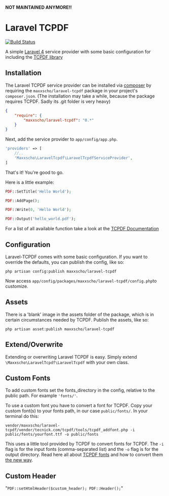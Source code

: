 **NOT MAINTAINED ANYMORE!!**

# Laravel TCPDF

[![Build Status](https://travis-ci.org/maxxscho/laravel-tcpdf.png?branch=master)](https://travis-ci.org/maxxscho/laravel-tcpdf)

A simple [Laravel 4](http://www.laravel.com) service provider with some basic configuration for including the [TCPDF library](http://www.tcpdf.org/)

## Installation

The Laravel TCPDF service provider can be installed via [composer](http://getcomposer.org) by requiring the `maxxscho/laravel-tcpdf` package in your project's `composer.json`. (The installation may take a while, because the package requires TCPDF. Sadly its .git folder is very heavy)

```json
{
    "require": {
        "maxxscho/laravel-tcpdf": "0.*"
    }
}
```

Next, add the service provider to `app/config/app.php`.

```php
'providers' => [
    //..
    'Maxxscho\LaravelTcpdf\LaravelTcpdfServiceProvider',
]
```

That's it! You're good to go.

Here is a little example:

```php
PDF::SetTitle('Hello World');

PDF::AddPage();

PDF::Write(0, 'Hello World');

PDF::Output('hello_world.pdf');
```
For a list of all available function take a look at the [TCPDF Documentation](http://www.tcpdf.org/doc/code/classTCPDF.html)

## Configuration

Laravel-TCPDF comes with some basic configuration.
If you want to override the defaults, you can publish the config, like so:

    php artisan config:publish maxxscho/laravel-tcpdf

Now access `app/config/packages/maxxscho/laravel-tcpdf/config.php`to customize.

## Assets

There is a 'blank' image in the assets folder of the package,
which is in certain circumstances needed by TCPDF.
Publish the assets, like so:

    php artisan asset:publish maxxscho/laravel-tcpdf

## Extend/Overwrite

Extending or overwriting Laravel TCPDF is easy. Simply extend `\Maxxscho\LaravelTcpdf\LaravelTcpdf` with your own class.

## Custom Fonts

To add custom fonts set the fonts_directory in the config, relative to the public path. For example `'fonts/'`.

To use a custom font you have to convert a font for TCPDF.
Copy your custom font(s) to your fonts path, in our case `public/fonts/`.
In your terminal do this:

```
vendor/maxxscho/laravel-tcpdf/vendor/tecnick.com/tcpdf/tools/tcpdf_addfont.php -i public/fonts/yourfont.ttf -o public/fonts
```

This uses a little tool provided by TCPDF to convert fonts for TCPDF.
The `-i` flag is for the input fonts (comma-separated list)
and the `-o` flag is for the output directory.
Read here all about [TCPDF fonts](http://www.tcpdf.org/fonts.php) and how to convert them [the new way](http://queirozf.com/entries/adding-a-custom-font-to-tcpdf).


## Custom Header
"`PDF::setHtmlHeader($custom_header);
  PDF::Header();`"

